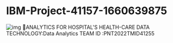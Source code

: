 # IBM-Project-41157-1660639875
![img](https://user-images.githubusercontent.com/102052455/202633734-a91abb26-81c2-4b91-ab05-a81ff379eda6.png)
🏥ANALYTICS FOR HOSPITAL'S HEALTH-CARE DATA
 TECHNOLOGY:Data Analytics
 TEAM ID   :PNT2022TMID41255
 
 
